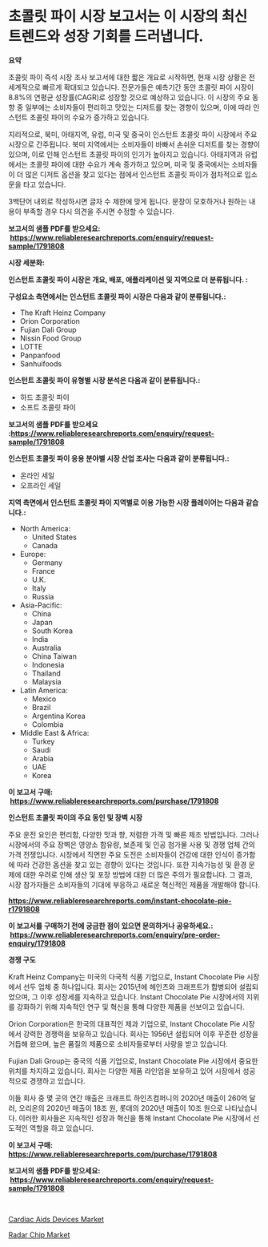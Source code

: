 <p><h1>초콜릿 파이 시장 보고서는 이 시장의 최신 트렌드와 성장 기회를 드러냅니다.</h1></p><p><strong>요약</strong></p>
<p><p>초콜릿 파이 즉석 시장 조사 보고서에 대한 짧은 개요로 시작하면, 현재 시장 상황은 전 세계적으로 빠르게 확대되고 있습니다. 전문가들은 예측기간 동안 초콜릿 파이 시장이 8.8%의 연평균 성장률(CAGR)로 성장할 것으로 예상하고 있습니다. 이 시장의 주요 동향 중 일부에는 소비자들이 편리하고 맛있는 디저트를 찾는 경향이 있으며, 이에 따라 인스턴트 초콜릿 파이의 수요가 증가하고 있습니다.</p><p>지리적으로, 북미, 아태지역, 유럽, 미국 및 중국이 인스턴트 초콜릿 파이 시장에서 주요 시장으로 간주됩니다. 북미 지역에서는 소비자들이 바빠서 손쉬운 디저트를 찾는 경향이 있으며, 이로 인해 인스턴트 초콜릿 파이의 인기가 높아지고 있습니다. 아태지역과 유럽에서는 초콜릿 파이에 대한 수요가 계속 증가하고 있으며, 미국 및 중국에서는 소비자들이 더 많은 디저트 옵션을 찾고 있다는 점에서 인스턴트 초콜릿 파이가 점차적으로 입소문을 타고 있습니다.</p><p>3백단어 내외로 작성하시면 글자 수 제한에 맞게 됩니다. 문장이 모호하거나 원하는 내용이 부족할 경우 다시 의견을 주시면 수정할 수 있습니다.</p></p>
<p><strong>보고서의 샘플 PDF를 받으세요: &nbsp;<a href="https://www.reliableresearchreports.com/enquiry/request-sample/1791808">https://www.reliableresearchreports.com/enquiry/request-sample/1791808</a></strong></p>
<p><strong>시장 세분화:</strong></p>
<p><strong> 인스턴트 초콜릿 파이 시장은 개요, 배포, 애플리케이션 및 지역으로 더 분류됩니다. :</strong></p>
<p><strong>구성요소 측면에서는 인스턴트 초콜릿 파이 시장은 다음과 같이 분류됩니다.:</strong></p>
<p><ul><li>The Kraft Heinz Company</li><li>Orion Corporation</li><li>Fujian Dali Group</li><li>Nissin Food Group</li><li>LOTTE</li><li>Panpanfood</li><li>Sanhuifoods</li></ul></p>
<p><strong> 인스턴트 초콜릿 파이 유형별 시장 분석은 다음과 같이 분류됩니다.:</strong></p>
<p><ul><li>하드 초콜릿 파이</li><li>소프트 초콜릿 파이</li></ul></p>
<p><strong>보고서의 샘플 PDF를 받으세요 :<a href="https://www.reliableresearchreports.com/enquiry/request-sample/1791808">https://www.reliableresearchreports.com/enquiry/request-sample/1791808</a></strong></p>
<p><strong> 인스턴트 초콜릿 파이 응용 분야별 시장 산업 조사는 다음과 같이 분류됩니다.:</strong></p>
<p><ul><li>온라인 세일</li><li>오프라인 세일</li></ul></p>
<p><strong>지역 측면에서 인스턴트 초콜릿 파이 지역별로 이용 가능한 시장 플레이어는 다음과 같습니다.:</strong></p>
<p><ul>
    <li>
        North America:
        <ul>
            <li>United States</li>
            <li>Canada</li>
        </ul>
    </li>
    <li>
        Europe:
        <ul>
            <li>Germany</li>
            <li>France</li>
            <li>U.K.</li>
            <li>Italy</li>
            <li>Russia</li>
        </ul>
    </li>
    <li>
        Asia-Pacific:
        <ul>
            <li>China</li>
            <li>Japan</li>
            <li>South Korea</li>
            <li>India</li>
            <li>Australia</li>
            <li>China Taiwan</li>
            <li>Indonesia</li>
            <li>Thailand</li>
            <li>Malaysia</li>
        </ul>
    </li>
    <li>
        Latin America:
        <ul>
            <li>Mexico</li>
            <li>Brazil</li>
            <li>Argentina Korea</li>
            <li>Colombia</li>
        </ul>
    </li>
    <li>
        Middle East & Africa:
        <ul>
            <li>Turkey</li>
            <li>Saudi</li>
            <li>Arabia</li>
            <li>UAE</li>
            <li>Korea</li>
        </ul>
    </li>
    </ul></p>
<p><strong>이 보고서 구매: &nbsp;<a href="https://www.reliableresearchreports.com/purchase/1791808">https://www.reliableresearchreports.com/purchase/1791808</a></strong></p>
<p><strong>인스턴트 초콜릿 파이의 주요 동인 및 장벽 시장</strong></p>
<p><p>주요 운전 요인은 편리함, 다양한 맛과 향, 저렴한 가격 및 빠른 제조 방법입니다. 그러나 시장에서의 주요 장벽은 영양소 함유량, 보존제 및 인공 첨가물 사용 및 경쟁 업체 간의 가격 전쟁입니다. 시장에서 직면한 주요 도전은 소비자들이 건강에 대한 인식이 증가함에 따라 건강한 옵션을 찾고 있는 경향이 있다는 것입니다. 또한 지속가능성 및 환경 문제에 대한 우려로 인해 생산 및 포장 방법에 대한 더 많은 주의가 필요합니다. 그 결과, 시장 참가자들은 소비자들의 기대에 부응하고 새로운 혁신적인 제품을 개발해야 합니다.</p></p>
<p><strong><a href="https://www.reliableresearchreports.com/instant-chocolate-pie-r1791808">https://www.reliableresearchreports.com/instant-chocolate-pie-r1791808</a></strong></p>
<p><strong>이 보고서를 구매하기 전에 궁금한 점이 있으면 문의하거나 공유하세요.: &nbsp;<a href="https://www.reliableresearchreports.com/enquiry/pre-order-enquiry/1791808">https://www.reliableresearchreports.com/enquiry/pre-order-enquiry/1791808</a></strong></p>
<p><strong>경쟁 구도</strong></p>
<p><p>Kraft Heinz Company는 미국의 다국적 식품 기업으로, Instant Chocolate Pie 시장에서 선두 업체 중 하나입니다. 회사는 2015년에 헤인츠와 크래프트가 합병되어 설립되었으며, 그 이후 성장세를 지속하고 있습니다. Instant Chocolate Pie 시장에서의 지위를 강화하기 위해 지속적인 연구 및 혁신을 통해 다양한 제품을 선보이고 있습니다.</p><p>Orion Corporation은 한국의 대표적인 제과 기업으로, Instant Chocolate Pie 시장에서 강력한 경쟁력을 보유하고 있습니다. 회사는 1956년 설립되어 이후 꾸준한 성장을 거듭해 왔으며, 높은 품질의 제품으로 소비자들로부터 사랑을 받고 있습니다.</p><p>Fujian Dali Group는 중국의 식품 기업으로, Instant Chocolate Pie 시장에서 중요한 위치를 차지하고 있습니다. 회사는 다양한 제품 라인업을 보유하고 있어 시장에서 성공적으로 경쟁하고 있습니다.</p><p>이들 회사 중 몇 곳의 연간 매출은 크래프트 하인츠컴퍼니의 2020년 매출이 260억 달러, 오리온의 2020년 매출이 18조 원, 롯데의 2020년 매출이 10조 원으로 나타났습니다. 이러한 회사들은 지속적인 성장과 혁신을 통해 Instant Chocolate Pie 시장에서 선도적인 역할을 하고 있습니다.</p></p>
<p><strong>이 보고서 구매: &nbsp; <a href="https://www.reliableresearchreports.com/purchase/1791808">https://www.reliableresearchreports.com/purchase/1791808</a></strong></p>
<p><strong>보고서의 샘플 PDF를 받으세요: &nbsp;<a href="https://www.reliableresearchreports.com/enquiry/request-sample/1791808">https://www.reliableresearchreports.com/enquiry/request-sample/1791808</a></strong><strong></strong></p>
<p>&nbsp;</p>
<p><p><a href="https://github.com/CliffMedina6/Market-Research-Report-List-4/blob/main/cardiac-aids-devices-market.md">Cardiac Aids Devices Market</a></p><p><a href="https://eight-handstand-8fb.notion.site/Radar-Chip-Market-Insights-into-Market-CAGR-Market-Trends-and-Growth-Strategies-66902f3b20bb43c59d75cbc82af472b1">Radar Chip Market</a></p></p>